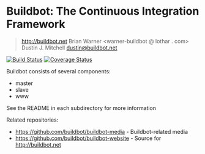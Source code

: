 # Buildbot: The Continuous Integration Framework
> http://buildbot.net
> Brian Warner <warner-buildbot @ lothar . com>
> Dustin J. Mitchell <dustin@buildbot.net>

[![Build Status](https://travis-ci.org/buildbot/buildbot.png?branch=master)](https://travis-ci.org/buildbot/buildbot) [![Coverage Status](https://coveralls.io/repos/buildbot/buildbot/badge.png?branch=master)](https://coveralls.io/r/buildbot/buildbot)

Buildbot consists of several components:
* master
* slave
* www

See the README in each subdirectory for more information

Related repositories:
 * https://github.com/buildbot/buildbot-media - Buildbot-related media
 * https://github.com/buildbot/buildbot-website - Source for http://buildbot.net

